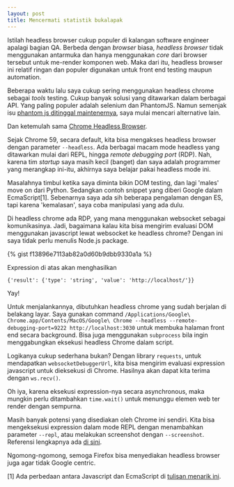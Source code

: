 ```yaml
---
layout: post
title: Mencermati statistik bukalapak
---
```


Istilah headless browser cukup populer di kalangan software engineer apalagi bagian QA. Berbeda dengan _browser_ biasa, _headless browser_ tidak menggunakan antarmuka dan hanya menggunakan _core_ dari browser tersebut untuk me-render komponen web. Maka dari itu, headless browser ini relatif ringan dan populer digunakan untuk front end testing maupun automation.

Beberapa waktu lalu saya cukup sering menggunakan headless chrome sebagai _tools_ testing. Cukup banyak solusi yang ditawarkan dalam berbagai API. Yang paling populer adalah selenium dan PhantomJS. Namun semenjak isu [phantom js ditinggal maintenernya](https://news.ycombinator.com/item?id=14105489), saya mulai mencari alternative lain.

Dan ketemulah sama [Chrome Headless Browser](https://developers.google.com/web/updates/2017/04/headless-chrome).

<!-- more -->

Sejak Chrome 59, secara default, kita bisa mengakses headless browser dengan parameter ```--headless```. Ada berbagai macam mode headless yang ditawarkan mulai dari REPL, hingga _remote debugging port_ (RDP). Nah, karena tim _startup_ saya masih kecil (banget) dan saya adalah programmer yang merangkap ini-itu, akhirnya saya belajar pakai headless mode ini. 

Masalahnya timbul ketika saya diminta bikin DOM testing, dan lagi 'males' move on dari Python. Sedangkan contoh snippet yang diberi Google dalam EcmaScript[1]. Sebenarnya saya ada sih beberapa pengalaman dengan ES, tapi karena 'kemalasan', saya coba manipulasi yang ada dulu. 

Di headless chrome ada RDP, yang mana menggunakan websocket sebagai komunikasinya. Jadi, bagaimana kalau kita bisa mengirim evaluasi DOM menggunakan javascript lewat websocket ke headless chrome? Dengan ini saya tidak perlu menulis Node.js package.

{% gist f13896e7113ab82a0d60b9dbb9330a1a %}

Expression di atas akan menghasilkan

`{'result': {'type': 'string', 'value': 'http://localhost/'}}`

Yay!

Untuk menjalankannya, dibutuhkan headless chrome yang sudah berjalan di belakang layar. Saya gunakan command ```/Applications/Google\ Chrome.app/Contents/MacOS/Google\ Chrome --headless --remote-debugging-port=9222 http://localhost:3030``` untuk membuka halaman front end secara background. Bisa juga menggunakan ```subprocess``` bila ingin menggabungkan eksekusi headless Chrome dalam script.

Logikanya cukup sederhana bukan? Dengan library `requests`, untuk mendapatkan `websocketDebuggerUrl`, kita bisa mengirim evaluasi expression javascript untuk dieksekusi di Chrome. Hasilnya akan dapat kita terima dengan `ws.recv()`.

Oh iya, karena eksekusi expression-nya secara asynchronous, maka mungkin perlu ditambahkan `time.wait()` untuk menunggu elemen web ter render dengan sempurna.

Masih banyak potensi yang disediakan oleh Chrome ini sendiri. Kita bisa mengeksekusi expression dalam mode REPL dengan menambahkan parameter `--repl`, atau melakukan screenshot dengan `--screenshot`. Referensi lengkapnya ada [di sini](https://developers.google.com/web/updates/2017/04/headless-chrome).

Ngomong-ngomong, semoga Firefox bisa menyediakan headless browser juga agar tidak Google centric.

[1] Ada perbedaan antara Javascript dan EcmaScript di [tulisan menarik ini](http://blog.codecarrot.net/whats-the-difference-between-javascript-and-ecmascript/).